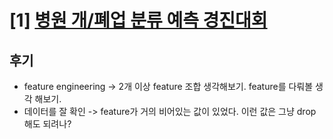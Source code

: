 # [1] [병원 개/폐업 분류 예측 경진대회](https://dacon.io/competitions/official/9565/overview/description/)

## 후기
- feature engineering -> 2개 이상 feature 조합 생각해보기. feature를 다뤄볼 생각 해보기.
- 데이터를 잘 확인 -> feature가 거의 비어있는 값이 있었다. 이런 값은 그냥 drop 해도 되려나?
